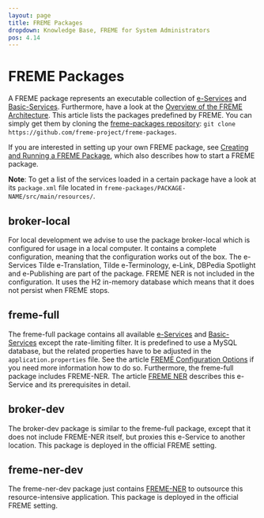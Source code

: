 ```yaml
---
layout: page
title: FREME Packages
dropdown: Knowledge Base, FREME for System Administrators
pos: 4.14
---
```


# FREME Packages

A FREME package represents an executable collection of [e-Services](../freme-for-sysadmins/e-services.html) and [Basic-Services](../freme-for-sysadmins/basic-services.html). Furthermore, have a look at the [Overview of the FREME Architecture](../freme-for-developers/overview-of-the-freme-architecture.html). This article lists the packages predefined by FREME. You can simply get them by cloning the [freme-packages repository](https://github.com/freme-project/freme-packages): `git clone https://github.com/freme-project/freme-packages`.

If you are interested in setting up your own FREME package, see [Creating and Running a FREME Package](../freme-for-sysadmins/creating-and-running-a-freme-package.html), which also describes how to start a FREME package.

**Note**: To get a list of the services loaded in a certain package have a look at its `package.xml` file located in `freme-packages/PACKAGE-NAME/src/main/resources/`.

## broker-local

For local development we advise to use the package broker-local which is configured for usage in a local computer. It contains a complete configuration, meaning that the configuration works out of the box. The e-Services Tilde e-Translation, Tilde e-Terminology, e-Link, DBPedia Spotlight and e-Publishing are part of the package. FREME NER is not included in the configuration. It uses the H2 in-memory database which means that it does not persist when FREME stops.

## freme-full

The freme-full package contains all available [e-Services](../freme-for-sysadmins/e-services.html) and [Basic-Services](../freme-for-sysadmins/basic-services.html) except the rate-limiting filter. It is predefined to use a MySQL database, but the related properties have to be adjusted in the `application.properties` file. See the article [FREME Configuration Options](..//freme-for-sysadmins/configuration-options.html) if you need more information how to do so. Furthermore, the freme-full package includes FREME-NER. The article [FREME NER](../freme-for-api-users/freme-ner.html) describes this e-Service and its prerequisites in detail.
 
## broker-dev

The broker-dev package is similar to the freme-full package, except that it does not include FREME-NER itself, but proxies this e-Service to another location. This package is deployed in the official FREME setting.

## freme-ner-dev

The freme-ner-dev package just contains [FREME-NER](../freme-for-api-users/freme-ner.html) to outsource this resource-intensive application. This package is deployed in the official FREME setting. 